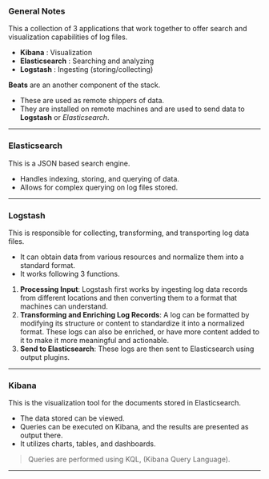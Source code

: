 ### General Notes

This a collection of 3 applications that work together to offer search and visualization capabilities of log files.
- **Kibana** : Visualization
- **Elasticsearch** : Searching and analyzing
- **Logstash** : Ingesting (storing/collecting)

**Beats** are an another component of the stack.
- These are used as remote shippers of data.
- They are installed on remote machines and are used to send data to **Logstash** or _Elasticsearch_.

---
### Elasticsearch

This is a JSON based search engine.
- Handles indexing, storing, and querying of data.
- Allows for complex querying on log files stored.

---

### Logstash

This is responsible for collecting, transforming, and transporting log data files.
- It can obtain data from various resources and normalize them into a standard format.
- It works following 3 functions.

1. **Processing Input**: Logstash first works by ingesting log data records from different locations and then converting them to a format that machines can understand.
2. **Transforming and Enriching Log Records**: A log can be formatted by modifying its structure or content to standardize it into a normalized format. These logs can also be enriched, or have more content added to it to make it more meaningful and actionable.
3. **Send to Elasticsearch**: These logs are then sent to Elasticsearch using output plugins.

---

### Kibana

This is the visualization tool for the documents stored in Elasticsearch.
- The data stored can be viewed.
- Queries can be executed on Kibana, and the results are presented as output there.
- It utilizes charts, tables, and dashboards.

> Queries are performed using KQL, (Kibana Query Language).

---
